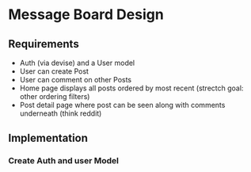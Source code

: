 # Message Board Design

## Requirements

- Auth (via devise) and a User model
- User can create Post
- User can comment on other Posts
- Home page displays all posts ordered by most recent (strectch goal: other ordering filters)
- Post detail page where post can be seen along with comments underneath (think reddit)

## Implementation

### Create Auth and user Model
